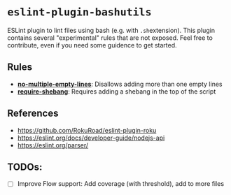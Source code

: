 # `eslint-plugin-bashutils`

ESLint plugin to lint files using bash (e.g. with `.sh`extension). This plugin contains several "experimental" rules that are not exposed. Feel free to contribute, even if you need some guidence to get started.

## Rules

- [**no-multiple-empty-lines**](./docs/no-multiple-empty-lines.md): Disallows adding more than one empty lines
- [**require-shebang**](./docs/require-shebang.md): Requires adding a shebang in the top of the script

## References

- https://github.com/RokuRoad/eslint-plugin-roku
- https://eslint.org/docs/developer-guide/nodejs-api
- https://eslint.org/parser/

## TODOs:

- [ ] Improve Flow support: Add coverage (with threshold), add to more files
